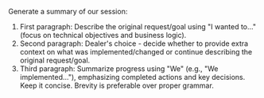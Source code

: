 <!-- Original FlashPaste name: Cursor: Summarize for New Chat Sess -->
<!-- FlashPaste ID: 187 -->

Generate a summary of our session:  
1. First paragraph: Describe the original request/goal using "I wanted to..." (focus on technical objectives and business logic).  
2. Second paragraph: Dealer's choice - decide whether to provide extra context on what was implemented/changed or continue describing the original request/goal.  
3. Third paragraph: Summarize progress using "We" (e.g., "We implemented..."), emphasizing completed actions and key decisions.  
Keep it concise. Brevity is preferable over proper grammar.